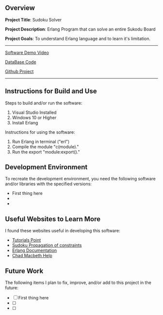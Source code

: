 ## Overview

**Project Title**: Sudoku Solver

**Project Description**: Erlang Program that can solve an entire Sukodu Board

**Project Goals**: To understand Erlang language and to learn it's limitation.

---
[Software Demo Video](https://youtu.be/cqGwlU5aeDY)

[DataBase Code](sudoku.erl)

[Github Project](https://github.com/YesterFence/Erlang_Solver_310)

---

## Instructions for Build and Use

Steps to build and/or run the software:

1. Visual Studio Installed
2. Windows 10 or Higher
3. Install Erlang

Instructions for using the software:

1. Run Erlang in terminal ("erl")
2. Compile the module "c(module)."
3. Run the export "module:export()."

## Development Environment 

To recreate the development environment, you need the following software and/or libraries with the specified versions:

* First thing here
*
*

## Useful Websites to Learn More

I found these websites useful in developing this software:

* [Tutorials Point](https://www.tutorialspoint.com/erlang/index.htm)
* [Sudoku Propagation of constraints](https://stackoverflow.com/questions/41650611/sudoku-solver-using-a-concurrent-backtracking-algorithm-in-erlang)
* [Erlang Documentation](https://www.erlang.org/doc/system/getting_started.html)
* [Chad Macbeth Help](https://video.byui.edu/media/t/1_n1vqes53)

## Future Work

The following items I plan to fix, improve, and/or add to this project in the future:

* [ ] First thing here
* [ ]
* [ ]